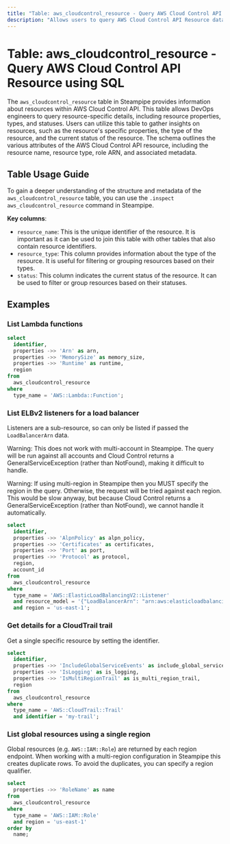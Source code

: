 ```yaml
---
title: "Table: aws_cloudcontrol_resource - Query AWS Cloud Control API Resource using SQL"
description: "Allows users to query AWS Cloud Control API Resource data, providing detailed insights into resource properties, types, and statuses."
---
```


# Table: aws_cloudcontrol_resource - Query AWS Cloud Control API Resource using SQL

The `aws_cloudcontrol_resource` table in Steampipe provides information about resources within AWS Cloud Control API. This table allows DevOps engineers to query resource-specific details, including resource properties, types, and statuses. Users can utilize this table to gather insights on resources, such as the resource's specific properties, the type of the resource, and the current status of the resource. The schema outlines the various attributes of the AWS Cloud Control API resource, including the resource name, resource type, role ARN, and associated metadata.

## Table Usage Guide

To gain a deeper understanding of the structure and metadata of the `aws_cloudcontrol_resource` table, you can use the `.inspect aws_cloudcontrol_resource` command in Steampipe.

**Key columns**:

- `resource_name`: This is the unique identifier of the resource. It is important as it can be used to join this table with other tables that also contain resource identifiers.
- `resource_type`: This column provides information about the type of the resource. It is useful for filtering or grouping resources based on their types.
- `status`: This column indicates the current status of the resource. It can be used to filter or group resources based on their statuses.

## Examples

### List Lambda functions

```sql
select
  identifier,
  properties ->> 'Arn' as arn,
  properties ->> 'MemorySize' as memory_size,
  properties ->> 'Runtime' as runtime,
  region
from
  aws_cloudcontrol_resource
where
  type_name = 'AWS::Lambda::Function';
```

### List ELBv2 listeners for a load balancer

Listeners are a sub-resource, so can only be listed if passed the `LoadBalancerArn` data.

Warning: This does not work with multi-account in Steampipe. The query will be run
against all accounts and Cloud Control returns a GeneralServiceException (rather than
NotFound), making it difficult to handle.

Warning: If using multi-region in Steampipe then you MUST specify the region in
the query. Otherwise, the request will be tried against each region. This would
be slow anyway, but because Cloud Control returns a GeneralServiceException (rather
than NotFound), we cannot handle it automatically.

```sql
select
  identifier,
  properties ->> 'AlpnPolicy' as alpn_policy,
  properties ->> 'Certificates' as certificates,
  properties ->> 'Port' as port,
  properties ->> 'Protocol' as protocol,
  region,
  account_id
from
  aws_cloudcontrol_resource
where
  type_name = 'AWS::ElasticLoadBalancingV2::Listener'
  and resource_model = '{"LoadBalancerArn": "arn:aws:elasticloadbalancing:us-east-1:123456789012:loadbalancer/app/test-lb/4e695b8755d7003c"}'
  and region = 'us-east-1';
```

### Get details for a CloudTrail trail

Get a single specific resource by setting the identifier.

```sql
select
  identifier,
  properties ->> 'IncludeGlobalServiceEvents' as include_global_service_events,
  properties ->> 'IsLogging' as is_logging,
  properties ->> 'IsMultiRegionTrail' as is_multi_region_trail,
  region
from
  aws_cloudcontrol_resource
where
  type_name = 'AWS::CloudTrail::Trail'
  and identifier = 'my-trail';
```

### List global resources using a single region

Global resources (e.g. `AWS::IAM::Role`) are returned by each region endpoint.
When working with a multi-region configuration in Steampipe this creates
duplicate rows. To avoid the duplicates, you can specify a region qualifier.

```sql
select
  properties ->> 'RoleName' as name
from
  aws_cloudcontrol_resource
where
  type_name = 'AWS::IAM::Role'
  and region = 'us-east-1'
order by
  name;
```
